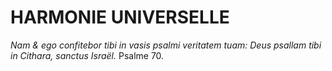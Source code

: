 # HARMONIE UNIVERSELLE

*Nam & ego confitebor tibi in vasis psalmi veritatem tuam:*
*Deus psallam tibi in Cithara, sanctus Israël.* Psalme 70.


